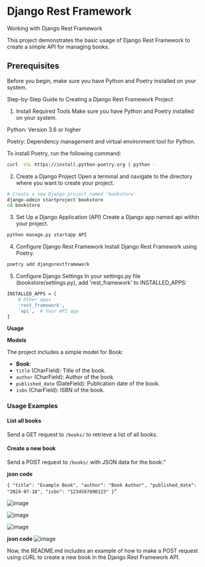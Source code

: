 
# Django Rest Framework 
Working with Django Rest Framework

This project demonstrates the basic usage of Django Rest Framework to create a simple API for managing books.

## Prerequisites

Before you begin, make sure you have Python and Poetry installed on your system.


Step-by-Step Guide to Creating a Django Rest Framework Project
1. Install Required Tools
Make sure you have Python and Poetry installed on your system.

Python: Version 3.6 or higher

Poetry: Dependency management and virtual environment tool for Python.

To install Poetry, run the following command:

```bash
curl -sSL https://install.python-poetry.org | python -
```
2. Create a Django Project
Open a terminal and navigate to the directory where you want to create your project.

```bash
# Create a new Django project named 'bookstore'
django-admin startproject bookstore
cd bookstore
```

3. Set Up a Django Application (API)
Create a Django app named api within your project.

```bash
python manage.py startapp API
```
4. Configure Django Rest Framework
Install Django Rest Framework using Poetry.

```bash
poetry add djangorestframework
```

5. Configure Django Settings
In your settings.py file (bookstore/settings.py), add 'rest_framework' to INSTALLED_APPS:

```bash
INSTALLED_APPS = [
    # Other apps
    'rest_framework',
    'api',  # Your API app
]
```


**Usage**

**Models**

The project includes a simple model for Book:

- **Book**:
- `title` (CharField): Title of the book.
- `author` (CharField): Author of the book.
- `published_date` (DateField): Publication date of the book.
- `isbn` (CharField): ISBN of the book.

### Usage Examples

#### List all books

Send a GET request to `/books/` to retrieve a list of all books.

#### Create a new book

Send a POST request to `/books/` with JSON data for the book:”

**json code**

`{ "title": "Example Book",
 "author": "Book Author",
  "published_date": "2024-07-18",
   "isbn": "1234567890123" }`”

![image](https://github.com/user-attachments/assets/654516dd-63ac-4a12-9918-26616ced6737)

![image](https://github.com/user-attachments/assets/2620a9fd-3994-4c2c-9c37-0a75541821df)

![image](https://github.com/user-attachments/assets/e9766532-f0cc-4125-8bae-c2c93161755a)

**json code**
![image](https://github.com/user-attachments/assets/c482af67-1362-43c5-93db-88df9c5ec7af)



Now, the README.md includes an example of how to make a POST request using cURL to create a new book in the Django Rest Framework API.
